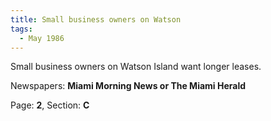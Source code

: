 ```yaml
---  
title: Small business owners on Watson  
tags:  
  - May 1986  
---  
```

  
Small business owners on Watson Island want longer leases.  
  
Newspapers: **Miami Morning News or The Miami Herald**  
  
Page: **2**, Section: **C** 
